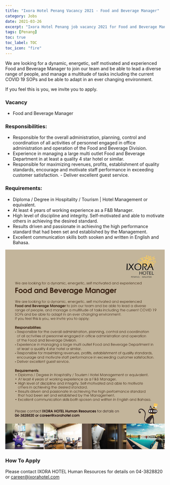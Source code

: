 ```yaml
---
title: "Ixora Hotel Penang Vacancy 2021 - Food and Beverage Manager" 
category: Jobs 
date: 2021-03-26
excerpt: "Ixora Hotel Penang job vacancy 2021 for Food and Beverage Manager. WWe are looking for a dynamic, energetic, self motivated and experienced Food and Beverage Manager to join our team and be able to lead a diverse range of people, and manage a multitude of tasks including the current COVID 19 SOPs and be able to adapt in an ever changing environment." 
tags: [Penang] 
toc: true 
toc_label: TOC 
toc_icon: "fire" 
--- 
```


We are looking for a dynamic, energetic, self motivated and experienced Food and Beverage Manager to join our team and be able to lead a diverse range of people, and manage a multitude of tasks including the current COVID 19 SOPs and be able to adapt in an ever changing environment.

If you feel this is you, we invite you to apply.

### Vacancy
- Food and Beverage Manager

### Responsibilities:
- Responsible for the overall administration, planning, control and coordination of all activities of personnel engaged in office administration and operation of the Food and Beverage Division.
- Experience in managing a large multi outlet Food and Beverage Department in at least a quality 4 star hotel or similar.
- Responsible for maximizing revenues, profits, establishment of quality standards, encourage and motivate staff performance in exceeding customer satisfaction. - Deliver excellent guest service.

### Requirements:
- Diploma / Degree in Hospitality / Tourism | Hotel Management or equivalent.
- At least 4 years of working experience as a F&B Manager.
- High level of discipline and integrity. Self-motivated and able to motivate
others in achieving the desired standard.
- Results driven and passionate in achieving the high performance standard
that had been set and established by the Management.
- Excellent communication skills both sooken and written in English and Bahasa.

![Ixora Hotel Penang Jobs F&B Manager 2021!](/assets/images/2021-03/ixora-hotel-penang-job-food-beverage-manager.jpg "Ixora Hotel Penang Jobs F&B Manager 2021")

### How To Apply
Please contact IXORA HOTEL Human Resources for details on 04-3828820 or career@ixorahotel.com
<br/>